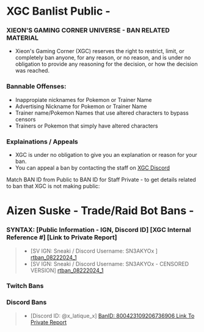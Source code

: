 # XGC Banlist Public - 
### XIEON'S GAMING CORNER UNIVERSE - BAN RELATED MATERIAL 
* Xieon's Gaming Corner (XGC) reserves the right to restrict, limit, or completely ban anyone, for any reason, or no reason, and is under no obligation to provide any reasoning for the decision, or how the decision was reached. 

### Bannable Offenses: 
* Inappropiate nicknames for Pokemon or Trainer Name
* Advertising Nickname for Pokemon or Trainer Name 
* Trainer name/Pokemon Names that use altered characters to bypass censors 
* Trainers or Pokemon that simply have altered characters

### Explainations / Appeals 
* XGC is under no obligation to give you an explanation or reason for your ban.
* You can appeal a ban by contacting the staff on [XGC Discord](https://discord.gg/xieon)

Match BAN ID from Public to BAN ID for Staff Private - to get details related to ban that XGC is not making public: 

# **Aizen Suske - Trade/Raid Bot Bans** - 
### SYNTAX: [Public Information - IGN, Discord ID] [XGC Internal Reference #] [Link to Private Report]
> *  [SV IGN: Sneaki / Discord Username: SN3AKYOx ]  [rtban_08222024_1](https://github.com/Xieons-Gaming-Corner/snippets/blob/main/banlogs/rtban_08222024_1.txt) 
> * [SV IGN: Sneaki / Discord Username: SN3AKYOx  - CENSORED VERSION]  [rtban_08222024_1](https://github.com/Xieons-Gaming-Corner/snippets/blob/main/banlogs/rtban_08222024_1_1.txt) 

### Twitch Bans


### Discord Bans
> *   [Discord ID: @x_latique_x] [BanID: 800423109206736906 Link To Private Report](https://github.com/Xieons-Gaming-Corner/snippets/blob/main/banlogs/800423109206736906.txt)

